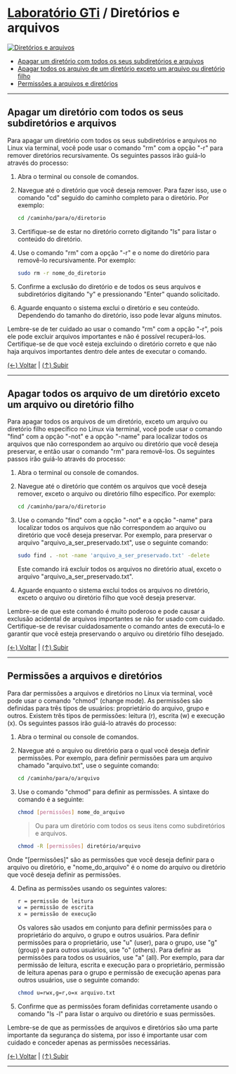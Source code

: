 # [Laboratório GTi](https://github.com/systemboys/GTi_Laboratory#laborat%C3%B3rio-gti "Laboratório GTi") / Diretórios e arquivos

[![Diretórios e arquivos](https://github.com/systemboys/GTi_Laboratory/raw/main/Debian%20Linux%20e%20derivados/Diret%C3%B3rios%20e%20arquivos/images/desktop_zero_feature_tiny.jpg "Diretórios e arquivos")](http://link.com "Diretórios e arquivos")

- [Apagar um diretório com todos os seus subdiretórios e arquivos](#apagar-um-diret%C3%B3rio-com-todos-os-seus-subdiret%C3%B3rios-e-arquivos "Apagar um diretório com todos os seus subdiretórios e arquivos")
- [Apagar todos os arquivo de um diretório exceto um arquivo ou diretório filho](#apagar-todos-os-arquivo-de-um-diret%C3%B3rio-exceto-um-arquivo-ou-diret%C3%B3rio-filho "Apagar todos os arquivo de um diretório exceto um arquivo ou diretório filho")
- [Permissões a arquivos e diretórios](# "Permissões a arquivos e diretórios")

---

## Apagar um diretório com todos os seus subdiretórios e arquivos

Para apagar um diretório com todos os seus subdiretórios e arquivos no Linux via terminal, você pode usar o comando "rm" com a opção "-r" para remover diretórios recursivamente. Os seguintes passos irão guiá-lo através do processo:

1. Abra o terminal ou console de comandos.

2. Navegue até o diretório que você deseja remover. Para fazer isso, use o comando "cd" seguido do caminho completo para o diretório. Por exemplo:

    ```bash
    cd /caminho/para/o/diretorio
    ```

3. Certifique-se de estar no diretório correto digitando "ls" para listar o conteúdo do diretório.

4. Use o comando "rm" com a opção "-r" e o nome do diretório para removê-lo recursivamente. Por exemplo:

    ```bash
    sudo rm -r nome_do_diretorio
    ```

5. Confirme a exclusão do diretório e de todos os seus arquivos e subdiretórios digitando "y" e pressionando "Enter" quando solicitado.

6. Aguarde enquanto o sistema exclui o diretório e seu conteúdo. Dependendo do tamanho do diretório, isso pode levar alguns minutos.

Lembre-se de ter cuidado ao usar o comando "rm" com a opção "-r", pois ele pode excluir arquivos importantes e não é possível recuperá-los. Certifique-se de que você esteja excluindo o diretório correto e que não haja arquivos importantes dentro dele antes de executar o comando.

[(&larr;) Voltar](https://github.com/systemboys/GTi_Laboratory#laborat%C3%B3rio-gti "Voltar ao SumÃ¡rio") | 
[(&uarr;) Subir](#laborat%C3%B3rio-gti--diret%C3%B3rios-e-arquivos "Subir para o topo")

---

## Apagar todos os arquivo de um diretório exceto um arquivo ou diretório filho

Para apagar todos os arquivos de um diretório, exceto um arquivo ou diretório filho específico no Linux via terminal, você pode usar o comando "find" com a opção "-not" e a opção "-name" para localizar todos os arquivos que não correspondem ao arquivo ou diretório que você deseja preservar, e então usar o comando "rm" para removê-los. Os seguintes passos irão guiá-lo através do processo:

1. Abra o terminal ou console de comandos.

2. Navegue até o diretório que contém os arquivos que você deseja remover, exceto o arquivo ou diretório filho específico. Por exemplo:

    ```bash
    cd /caminho/para/o/diretorio
    ```

3. Use o comando "find" com a opção "-not" e a opção "-name" para localizar todos os arquivos que não correspondem ao arquivo ou diretório que você deseja preservar. Por exemplo, para preservar o arquivo "arquivo_a_ser_preservado.txt", use o seguinte comando:

    ```bash
    sudo find . -not -name 'arquivo_a_ser_preservado.txt' -delete
    ```

    Este comando irá excluir todos os arquivos no diretório atual, exceto o arquivo "arquivo_a_ser_preservado.txt".

4. Aguarde enquanto o sistema exclui todos os arquivos no diretório, exceto o arquivo ou diretório filho que você deseja preservar.

Lembre-se de que este comando é muito poderoso e pode causar a exclusão acidental de arquivos importantes se não for usado com cuidado. Certifique-se de revisar cuidadosamente o comando antes de executá-lo e garantir que você esteja preservando o arquivo ou diretório filho desejado.

[(&larr;) Voltar](https://github.com/systemboys/GTi_Laboratory#laborat%C3%B3rio-gti "Voltar ao SumÃ¡rio") | 
[(&uarr;) Subir](#laborat%C3%B3rio-gti--diret%C3%B3rios-e-arquivos "Subir para o topo")

---

## Permissões a arquivos e diretórios

Para dar permissões a arquivos e diretórios no Linux via terminal, você pode usar o comando "chmod" (change mode). As permissões são definidas para três tipos de usuários: proprietário do arquivo, grupo e outros. Existem três tipos de permissões: leitura (r), escrita (w) e execução (x). Os seguintes passos irão guiá-lo através do processo:

1. Abra o terminal ou console de comandos.

2. Navegue até o arquivo ou diretório para o qual você deseja definir permissões. Por exemplo, para definir permissões para um arquivo chamado "arquivo.txt", use o seguinte comando:

    ```bash
    cd /caminho/para/o/arquivo
    ```

3. Use o comando "chmod" para definir as permissões. A sintaxe do comando é a seguinte:

    ```bash
    chmod [permissões] nome_do_arquivo
    ```

    > Ou para um diretório com todos os seus itens como subdiretórios e arquivos.

    ```bash
    chmod -R [permissões] diretório/arquivo
    ```

Onde "[permissões]" são as permissões que você deseja definir para o arquivo ou diretório, e "nome_do_arquivo" é o nome do arquivo ou diretório que você deseja definir as permissões.

4. Defina as permissões usando os seguintes valores:

    ```bash
    r = permissão de leitura
    w = permissão de escrita
    x = permissão de execução
    ```

    Os valores são usados em conjunto para definir permissões para o proprietário do arquivo, o grupo e outros usuários. Para definir permissões para o proprietário, use "u" (user), para o grupo, use "g" (group) e para outros usuários, use "o" (others). Para definir as permissões para todos os usuários, use "a" (all). Por exemplo, para dar permissão de leitura, escrita e execução para o proprietário, permissão de leitura apenas para o grupo e permissão de execução apenas para outros usuários, use o seguinte comando:

    ```bash
    chmod u=rwx,g=r,o=x arquivo.txt
    ```

5. Confirme que as permissões foram definidas corretamente usando o comando "ls -l" para listar o arquivo ou diretório e suas permissões.

Lembre-se de que as permissões de arquivos e diretórios são uma parte importante da segurança do sistema, por isso é importante usar com cuidado e conceder apenas as permissões necessárias.

[(&larr;) Voltar](https://github.com/systemboys/GTi_Laboratory#laborat%C3%B3rio-gti "Voltar ao SumÃ¡rio") | 
[(&uarr;) Subir](#laborat%C3%B3rio-gti--diret%C3%B3rios-e-arquivos "Subir para o topo")

---

